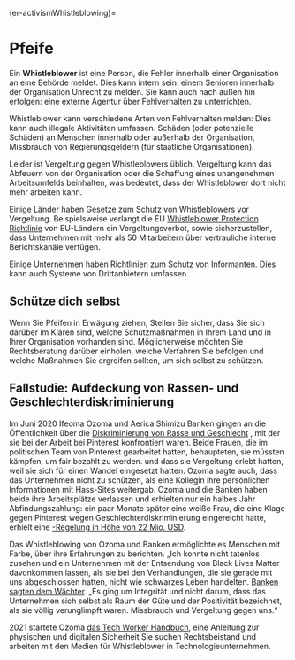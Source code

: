(er-activismWhistleblowing)=
# Pfeife

Ein **Whistleblower** ist eine Person, die Fehler innerhalb einer Organisation an eine Behörde meldet. Dies kann intern sein: einem Senioren innerhalb der Organisation Unrecht zu melden. Sie kann auch nach außen hin erfolgen: eine externe Agentur über Fehlverhalten zu unterrichten.

Whistleblower kann verschiedene Arten von Fehlverhalten melden: Dies kann auch illegale Aktivitäten umfassen. Schäden (oder potenzielle Schäden) an Menschen innerhalb oder außerhalb der Organisation, Missbrauch von Regierungsgeldern (für staatliche Organisationen).

Leider ist Vergeltung gegen Whistleblowers üblich. Vergeltung kann das Abfeuern von der Organisation oder die Schaffung eines unangenehmen Arbeitsumfelds beinhalten, was bedeutet, dass der Whistleblower dort nicht mehr arbeiten kann.

Einige Länder haben Gesetze zum Schutz von Whistleblowers vor Vergeltung. Beispielsweise verlangt die EU [Whistleblower Protection Richtlinie](https://www.cliffordchance.com/insights/resources/blogs/regulatory-investigations-financial-crime-insights/the-new-eu-whistleblower-protection-directive-are-the-member.html) von EU-Ländern ein Vergeltungsverbot, sowie sicherzustellen, dass Unternehmen mit mehr als 50 Mitarbeitern über vertrauliche interne Berichtskanäle verfügen.

Einige Unternehmen haben Richtlinien zum Schutz von Informanten. Dies kann auch Systeme von Drittanbietern umfassen.

## Schütze dich selbst
Wenn Sie Pfeifen in Erwägung ziehen, Stellen Sie sicher, dass Sie sich darüber im Klaren sind, welche Schutzmaßnahmen in Ihrem Land und in Ihrer Organisation vorhanden sind. Möglicherweise möchten Sie Rechtsberatung darüber einholen, welche Verfahren Sie befolgen und welche Maßnahmen Sie ergreifen sollten, um sich selbst zu schützen. <!--(Link to legal advice disclaimer)-->

## Fallstudie: Aufdeckung von Rassen- und Geschlechterdiskriminierung
Im Juni 2020 Ifeoma Ozoma und Aerica Shimizu Banken gingen an die Öffentlichkeit über die [Diskriminierung von Rasse und Geschlecht](https://www.theguardian.com/technology/2020/dec/18/pinterest-gender-discrimination-lawsuit-black-workers) , mit der sie bei der Arbeit bei Pinterest konfrontiert waren. Beide Frauen, die im politischen Team von Pinterest gearbeitet hatten, behaupteten, sie müssten kämpfen, um fair bezahlt zu werden. und dass sie Vergeltung erlebt hatten, weil sie sich für einen Wandel eingesetzt hatten. Ozoma sagte auch, dass das Unternehmen nicht zu schützen, als eine Kollegin ihre persönlichen Informationen mit Hass-Sites weitergab. Ozoma und die Banken haben beide ihre Arbeitsplätze verlassen und erhielten nur ein halbes Jahr Abfindungszahlung: ein paar Monate später eine weiße Frau, die eine Klage gegen Pinterest wegen Geschlechterdiskriminierung eingereicht hatte, erhielt eine [-Regelung in Höhe von 22 Mio. USD](https://techcrunch.com/2020/12/15/pinterests-22-5m-settlement-highlights-techs-inequities-say-former-employees-who-alleged-discrimination/?guccounter=1&guce_referrer=aHR0cHM6Ly9lbi53aWtpcGVkaWEub3JnLw&guce_referrer_sig=AQAAACZ34jVrpq4QDy88mJNelRDz8GP8aOLKVD8QSy5jN5q3mgSFYc2g7BGJpcT1jrJxwCEbRhbE0MbBZVE3Cgyj4qjvfhdvWPVTGdwez9zsIsFnRArQev8e2plH0SmtILq2TNGbgqFHuEtehiJxaDhz0yXsCSLFoU9Xl8avKyirjHYp).

Das Whistleblowing von Ozoma und Banken ermöglichte es Menschen mit Farbe, über ihre Erfahrungen zu berichten. „Ich konnte nicht tatenlos zusehen und ein Unternehmen mit der Entsendung von Black Lives Matter davonkommen lassen, als sie bei den Verhandlungen, die sie gerade mit uns abgeschlossen hatten, nicht wie schwarzes Leben handelten. [Banken sagten dem Wächter](https://www.theguardian.com/technology/2020/dec/18/pinterest-gender-discrimination-lawsuit-black-workers). „Es ging um Integrität und nicht darum, dass das Unternehmen sich selbst als Raum der Güte und der Positivität bezeichnet, als sie völlig verunglimpft waren. Missbrauch und Vergeltung gegen uns.“

2021 startete Ozoma [das Tech Worker Handbuch](https://techworkerhandbook.org/), eine Anleitung zur physischen und digitalen Sicherheit Sie suchen Rechtsbeistand und arbeiten mit den Medien für Whistleblower in Technologieunternehmen. 

